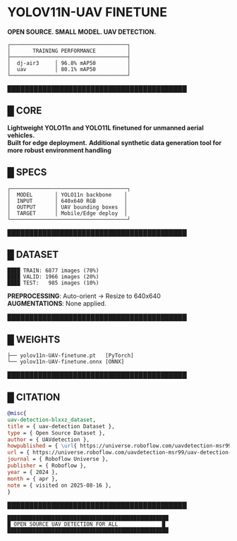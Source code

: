 # YOLOV11N-UAV FINETUNE

**OPEN SOURCE. SMALL MODEL. UAV DETECTION.**

```
┌─────────────────────────────────────┐
│       TRAINING PERFORMANCE          │
├─────────────────────────────────────┤
│  dj-air3     │ 96.8% mAP50          │
│  uav         │ 80.1% mAP50          │
└─────────────────────────────────────┘
```

█████████████████████████████████████████

## █ CORE

**Lightweight YOLO11n and YOLO11L finetuned for unmanned aerial vehicles.**  
**Built for edge deployment.**
**Additional synthetic data generation tool for more robust environment handling**

## █ SPECS

```
┌─────────────────────────────────────┐
│  MODEL       │ YOLO11n backbone    │
│  INPUT       │ 640x640 RGB         │
│  OUTPUT      │ UAV bounding boxes  │
│  TARGET      │ Mobile/Edge deploy  │
└─────────────────────────────────────┘
```

█████████████████████████████████████████

## █ DATASET

```
████ TRAIN: 6877 images (70%)
████ VALID: 1966 images (20%) 
████ TEST:   985 images (10%)
```

**PREPROCESSING**: Auto-orient → Resize to 640x640  
**AUGMENTATIONS**: None applied.

█████████████████████████████████████████

## █ WEIGHTS

```
├── yolov11n-UAV-finetune.pt   [PyTorch]
└── yolov11n-UAV-finetune.onnx [ONNX]
```

█████████████████████████████████████████

## █ CITATION

```bibtex
@misc{
uav-detection-blxxz_dataset,
title = { uav-detection Dataset },
type = { Open Source Dataset },
author = { UAVdetection },
howpublished = { \url{ https://universe.roboflow.com/uavdetection-msr99/uav-detection-blxxz } },
url = { https://universe.roboflow.com/uavdetection-msr99/uav-detection-blxxz },
journal = { Roboflow Universe },
publisher = { Roboflow },
year = { 2024 },
month = { apr },
note = { visited on 2025-08-16 },
}
```

█████████████████████████████████████████

```
███████████████████████████████████████████████████
█ OPEN SOURCE UAV DETECTION FOR ALL              █
███████████████████████████████████████████████████
```
